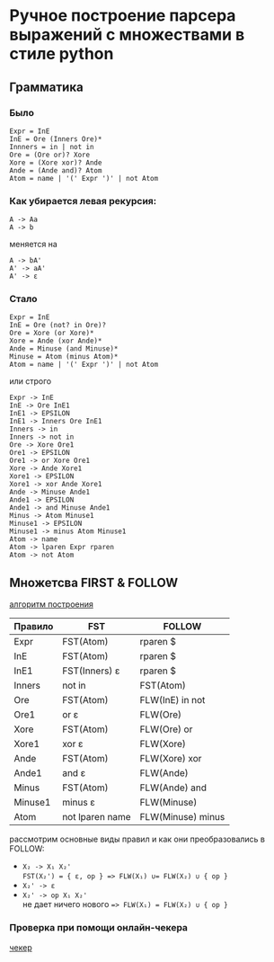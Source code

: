 # Ручное построение парсера выражений с множествами в стиле python

## Грамматика

### Было

```
Expr = InE
InE = Ore (Inners Ore)*
Innners = in | not in
Ore = (Ore or)? Xore
Xore = (Xore xor)? Ande
Ande = (Ande and)? Atom
Atom = name | '(' Expr ')' | not Atom
```

### Как убирается левая рекурсия:

```
A -> Aa
A -> b
```
меняется на
```
A -> bA'
A' -> aA'
A' -> ε
```

### Стало

```
Expr = InE
InE = Ore (not? in Ore)?
Ore = Xore (or Xore)*
Xore = Ande (xor Ande)*
Ande = Minuse (and Minuse)*
Minuse = Atom (minus Atom)*
Atom = name | '(' Expr ')' | not Atom
```

или строго

```
Expr -> InE
InE -> Ore InE1
InE1 -> EPSILON
InE1 -> Inners Ore InE1
Inners -> in
Inners -> not in
Ore -> Xore Ore1
Ore1 -> EPSILON
Ore1 -> or Xore Ore1
Xore -> Ande Xore1
Xore1 -> EPSILON
Xore1 -> xor Ande Xore1
Ande -> Minuse Ande1
Ande1 -> EPSILON
Ande1 -> and Minuse Ande1
Minus -> Atom Minuse1
Minuse1 -> EPSILON
Minuse1 -> minus Atom Minuse1
Atom -> name
Atom -> lparen Expr rparen
Atom -> not Atom
```

## Множетсва FIRST & FOLLOW

[алгоритм построения](https://neerc.ifmo.ru/wiki/index.php?title=Построение_FIRST_и_FOLLOW)

|Правило|FST            |FOLLOW            |
|-------|---------------|------------------|
|Expr   |FST(Atom)      |rparen \$         |
|InE    |FST(Atom)      |rparen \$         |
|InE1   |FST(Inners) ε  |rparen \$         |
|Inners |not in         |FST(Atom)         |
|Ore    |FST(Atom)      |FLW(InE) in not   |
|Ore1   |or ε           |FLW(Ore)          |
|Xore   |FST(Atom)      |FLW(Ore) or       |
|Xore1  |xor ε          |FLW(Xore)         |
|Ande   |FST(Atom)      |FLW(Xore) xor     |
|Ande1  |and ε          |FLW(Ande)         |
|Minus  |FST(Atom)      |FLW(Ande) and     |
|Minuse1|minus ε        |FLW(Minuse)       |
|Atom   |not lparen name|FLW(Minuse) minus |

рассмотрим основные виды правил и как они преобразовались в FOLLOW:

* `X₂ -> X₁ X₂'`  
	`FST(X₂') = { ε, op } => FLW(X₁) ∪= FLW(X₂) ∪ { op }`
* `X₂' -> ε`
* `X₂' -> op X₁ X₂'`  
	не дает ничего нового `=> FLW(X₁) = FLW(X₂) ∪ { op }`


### Проверка при помощи онлайн-чекера

[чекер](http://smlweb.cpsc.ucalgary.ca/vital-stats.php?grammar=Expr+->+InE.%0D%0AInE+->+Ore+InE1.%0D%0AInE1+->%0D%0A++%7C+Inners+Ore+InE1.%0D%0AInners+->+in.%0D%0AInners+->+not+in.%0D%0AOre+->+Xore+Ore1.%0D%0AOre1+->%0D%0A++%7C+or+Xore+Ore1.%0D%0AXore+->+Ande+Xore1.%0D%0AXore1+->%0D%0A++%7C+xor+Ande+Xore1.%0D%0AAnde+->+Atom+Ande1.%0D%0AAnde1+->%0D%0A++%7C+and+Atom+Ande1.%0D%0AAtom+->+name%0D%0A++%7C+lparen+Expr+rparen%0D%0A++%7C+not+Atom.)
